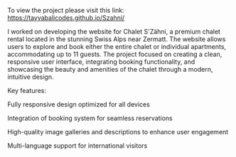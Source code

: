 To view the project please visit this link: https://tayyabalicodes.github.io/Szahni/

I worked on developing the website for Chalet S'Zähni, a premium chalet rental located in the stunning Swiss Alps near Zermatt. The website allows users to explore and book either the entire chalet or individual apartments, accommodating up to 11 guests. The project focused on creating a clean, responsive user interface, integrating booking functionality, and showcasing the beauty and amenities of the chalet through a modern, intuitive design.

Key features:

Fully responsive design optimized for all devices

Integration of booking system for seamless reservations

High-quality image galleries and descriptions to enhance user engagement

Multi-language support for international visitors
